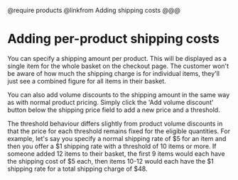 @require products
@linkfrom Adding shipping costs
@@@
# Adding per-product shipping costs

You can specify a shipping amount per product. This will be displayed as a single item for the whole basket on the checkout page. The customer won't be aware of how much the shipping charge is for individual items, they'll just see a combined figure for all items in their basket. 

You can also add volume discounts to the shipping amount in the same way as with normal product pricing. Simply click the 'Add volume discount' button below the shipping price field to add a new price and a threshold.

The threshold behaviour differs slightly from product volume discounts in that the price for each threshold remains fixed for the eligible quantities. For example, let's say you specify a normal shipping rate of $5 for an item and then you offer a $1 shipping rate with a threshold of 10 items or more. If someone added 12 items to their basket, the first 9 items would each have the shipping cost of $5 each, then items 10-12 would each have the $1 shipping rate for a total shipping charge of $48.